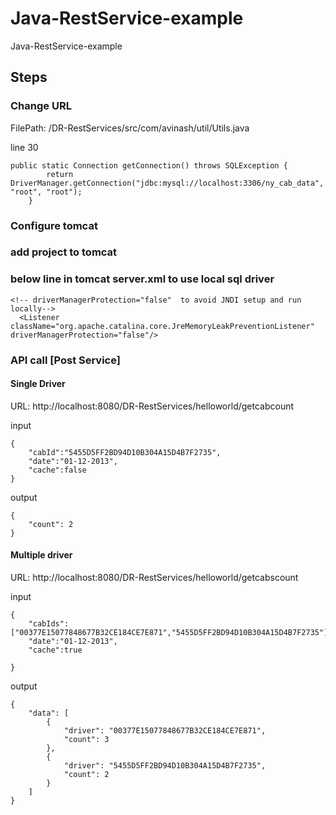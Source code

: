 # Java-RestService-example
Java-RestService-example

## Steps

### Change URL 
FilePath: /DR-RestServices/src/com/avinash/util/Utils.java

line 30 
```
public static Connection getConnection() throws SQLException {
		return DriverManager.getConnection("jdbc:mysql://localhost:3306/ny_cab_data", "root", "root");
	}
```
### Configure tomcat

### add project to tomcat

### below line in tomcat server.xml to use local sql driver
```
<!-- driverManagerProtection="false"  to avoid JNDI setup and run locally-->
  <Listener className="org.apache.catalina.core.JreMemoryLeakPreventionListener" driverManagerProtection="false"/>
```

### API call [Post Service]

#### Single Driver

URL: http://localhost:8080/DR-RestServices/helloworld/getcabcount

input
```
{
	"cabId":"5455D5FF2BD94D10B304A15D4B7F2735",
	"date":"01-12-2013",
	"cache":false
}
```

output
```
{
    "count": 2
}
```


#### Multiple driver

URL: http://localhost:8080/DR-RestServices/helloworld/getcabscount

input

```
{
	"cabIds":["00377E15077848677B32CE184CE7E871","5455D5FF2BD94D10B304A15D4B7F2735"],
	"date":"01-12-2013",
	"cache":true
	
}
```

output
```
{
    "data": [
        {
            "driver": "00377E15077848677B32CE184CE7E871",
            "count": 3
        },
        {
            "driver": "5455D5FF2BD94D10B304A15D4B7F2735",
            "count": 2
        }
    ]
}
```

